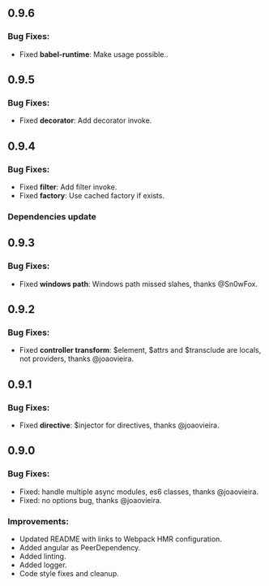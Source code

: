 ## 0.9.6
### Bug Fixes:
- Fixed **babel-runtime**: Make usage possible..

## 0.9.5
### Bug Fixes:
- Fixed **decorator**: Add decorator invoke.

## 0.9.4
### Bug Fixes:
- Fixed **filter**: Add filter invoke.
- Fixed **factory**: Use cached factory if exists.

### Dependencies update

## 0.9.3
### Bug Fixes:
- Fixed **windows path**: Windows path missed slahes, thanks @Sn0wFox.

## 0.9.2
### Bug Fixes:
- Fixed **controller transform**: $element, $attrs and $transclude are locals, not providers, thanks @joaovieira.

## 0.9.1
### Bug Fixes:
- Fixed **directive**: $injector for directives, thanks @joaovieira.

## 0.9.0
### Bug Fixes:
- Fixed: handle multiple async modules, es6 classes, thanks @joaovieira.
- Fixed: no options bug, thanks @joaovieira.

### Improvements:
- Updated README with links to Webpack HMR configuration.
- Added angular as PeerDependency.
- Added linting.
- Added logger.
- Code style fixes and cleanup.

